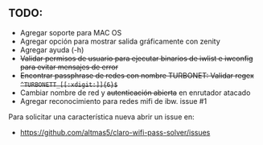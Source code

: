 TODO:
-----
* Agregar soporte para MAC OS
* Agregar opción para mostrar salida gráficamente con zenity
* Agregar ayuda (-h)
* ~~Validar permisos de usuario para ejecutar binarios de iwlist e iwconfig para evitar mensajes de error~~
* ~~Encontrar passphrase de redes con nombre TURBONET: Validar regex `^TURBONETT_[[:xdigit:]]{6}$`~~
* Cambiar nombre de red y ~~autenticación abierta~~ en enrutador atacado
* Agregar reconocimiento para redes mifi de ibw. issue #1

Para solicitar una característica nueva abrir un issue en: 
* https://github.com/altmas5/claro-wifi-pass-solver/issues
